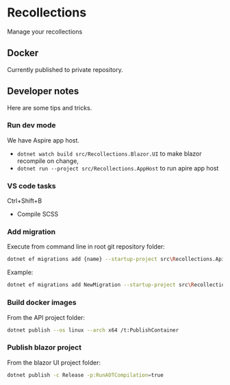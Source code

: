 # Recollections

Manage your recollections

## Docker

Currently published to private repository.

## Developer notes

Here are some tips and tricks.

### Run dev mode

We have Aspire app host.

- `dotnet watch build src/Recollections.Blazor.UI` to make blazor recompile on change,
- `dotnet run --project src/Recollections.AppHost` to run apire app host

### VS code tasks

Ctrl+Shift+B

- Compile SCSS

### Add migration

Execute from command line in root git repository folder:

```sh
dotnet ef migrations add {name} --startup-project src\Recollections.Api --project {data_project} --context {context}
```

Example:

```sh
dotnet ef migrations add NewMigration --startup-project src\Recollections.Api --project src\Recollections.Entries.Data --context Neptuo.Recollections.Entries.DataContext
```

### Build docker images

From the API project folder:

```sh
dotnet publish --os linux --arch x64 /t:PublishContainer
```

### Publish blazor project

From the blazor UI project folder:

```sh
dotnet publish -c Release -p:RunAOTCompilation=true
```